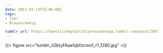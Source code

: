 ```yaml
---
date: 2011-03-13T15:06:00Z
tags:
- Tier
- Braunschweig

tumblr_url: https://haesslicheplastiktiereundzeugs.tumblr.com/post/3859696505
---
```

{{< figure src="tumblr_li2btyFAaa1qbfzcmo1_r1_1280.jpg" >}}
